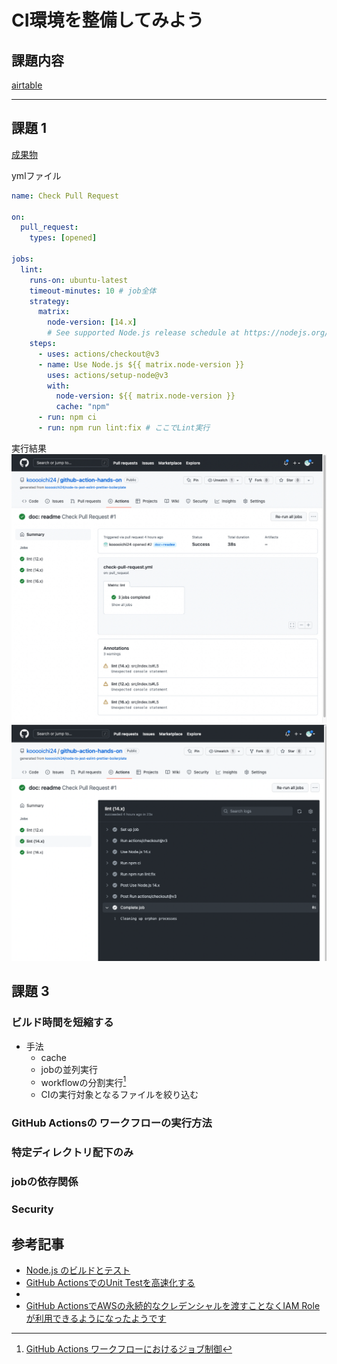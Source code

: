 # CI環境を整備してみよう

## 課題内容

[airtable](https://airtable.com/appWjizyFJue33ycs/tblTnXBXFOYJ0J7lZ/viwyi8muFtWUlhNKG/recPPEcEXmzW70q67?blocks=hide)

---

## 課題 1
[成果物](https://github.com/kooooichi24/github-action-hands-on)

ymlファイル
```yml
name: Check Pull Request

on:
  pull_request:
    types: [opened]

jobs:
  lint:
    runs-on: ubuntu-latest
    timeout-minutes: 10 # job全体
    strategy:
      matrix:
        node-version: [14.x]
        # See supported Node.js release schedule at https://nodejs.org/en/about/releases/
    steps:
      - uses: actions/checkout@v3
      - name: Use Node.js ${{ matrix.node-version }}
        uses: actions/setup-node@v3
        with:
          node-version: ${{ matrix.node-version }}
          cache: "npm"
      - run: npm ci
      - run: npm run lint:fix # ここでLint実行
```

実行結果
![assets1](./assets/assets1.jpg)
![assets2](./assets/assets2.png)

## 課題 3
### ビルド時間を短縮する
- 手法
  - cache
  - jobの並列実行
  - workflowの分割実行[^1]
  - CIの実行対象となるファイルを絞り込む

### GitHub Actionsの ワークフローの実行方法

### 特定ディレクトリ配下のみ

### jobの依存関係

### Security


## 参考記事
- [Node.js のビルドとテスト](https://docs.github.com/ja/actions/automating-builds-and-tests/building-and-testing-nodejs)
- [GitHub ActionsでのUnit Testを高速化する](https://starfish719.netlify.app/github-actions-unit-test/)
- [^1]: [GitHub Actions ワークフローにおけるジョブ制御](https://developer.mamezou-tech.com/blogs/2022/02/20/job-control-in-github-actions/)
- [GitHub ActionsでAWSの永続的なクレデンシャルを渡すことなくIAM Roleが利用できるようになったようです](https://dev.classmethod.jp/articles/github-actions-without-permanent-credential/)